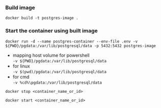 

### Build image
`docker build -t postgres-image .`

### Start the container using built image
`docker run -d --name postgres-container --env-file .env -v ${PWD}/pgdata:/var/lib/postgresql/data -p 5432:5432 postgres-image`

- mapping host volume for powershell  
`-v ${PWD}/pgdata:/var/lib/postgresql/data`  
- for linux  
`-v $(pwd)/pgdata:/var/lib/postgresql/data`  
- for cmd  
`-v %cd%\pgdata:/var/lib/postgresql/data`

`docker stop <container_name_or_id>`

`docker start <container_name_or_id>`

